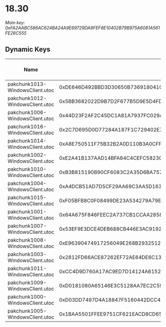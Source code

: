# 18.30

###### *Main key: 0xFA2AABC586AC624BA24A9E69729DA9FEF8E10402B79B975A6081A561FE26C555*

## Dynamic Keys

| Name                            | Key                                                                | High Res Textures |
|---------------------------------|--------------------------------------------------------------------|-------------------|
| pakchunk1013-WindowsClient.utoc | 0xDE646D492BBD3D30650B736918041C15E9EDEBAD0FB678B81DB197F998F52880 | ❌                 |
| pakchunk1012-WindowsClient.utoc | 0x5BB3682022D9B7D2F677B5D9E5D4FD82D23CD0CC8E8B393BB80F4BB7003F11DC | ❌                 |
| pakchunk1006-WindowsClient.utoc | 0x44D23F2AF2C45DC1A81A7937FC029A61BC8999732D425F599AF97C12B78F0788 | ❌                 |
| pakchunk1016-WindowsClient.utoc | 0x2C7D695D0D77284A187F1C729402E7F23692D2DFFB22B5515663BC51789E6955 | ❌                 |
| pakchunk1014-WindowsClient.utoc | 0xA8E750511F75B32B2A0D110B3A0CFF61567B3E269EF21A9CAE7616F747D7B6F5 | ❌                 |
| pakchunk1002-WindowsClient.utoc | 0xE2A41B137AAD14BFA84C4CEFC582309761FA02C1BBCF5FF7CCD3BD24474739DF | ❌                 |
| pakchunk1010-WindowsClient.utoc | 0xB3B815190B90CF6083C2A35D6BA757411A87F66A55E8D505BB5CDAA038A14185 | ❌                 |
| pakchunk1004-WindowsClient.utoc | 0xA4DCB51AD7D5CF29AA69C3AA5D1635E04644BC8E594950F9005C658715C2E6A9 | ❌                 |
| pakchunk1015-WindowsClient.utoc | 0xF05BFB8C0F08499DE23A534279A79E1A1F6B99157A42F2FBB1BB31E70613BE77 | ❌                 |
| pakchunk1001-WindowsClient.utoc | 0x64A675F846FEEC2A737CB1CCAA285854DF7E8154286EA058416E6687C2352A90 | ❌                 |
| pakchunk1007-WindowsClient.utoc | 0x53EF9E3DCE4DEB688CB446E3AC9192C0D09A59E47A52834CB564BCE73247C27B | ❌                 |
| pakchunk1008-WindowsClient.utoc | 0xE96390474917256049E268B29325128FF85C1F8BB9253485A414F06887881714 | ❌                 |
| pakchunk1003-WindowsClient.utoc | 0x2812FD66ACE87262EF72AE64DE6C1309EA1E7957C9770F708EE41A714AE0E74C | ❌                 |
| pakchunk1011-WindowsClient.utoc | 0xCC4D9D760A17AC9ED7D14124A6152DCACD027A84F3203A40679F1B7AA3A4C783 | ❌                 |
| pakchunk1009-WindowsClient.utoc | 0xD0181080A65146E3C5128AA7EC2C595612C139FA42137A8B28642565CF9203CD | ❌                 |
| pakchunk1000-WindowsClient.utoc | 0xD03DD7497D4A18847F5160442DCC4AC49A74EB16D4F7A4DEB45636473F51EB5E | ❌                 |
| pakchunk1005-WindowsClient.utoc | 0x1BAA5501FFEE9751CF621EACD8CD65F06E219FADA377091C6DE81E2E8C4BED8D | ❌                 |

